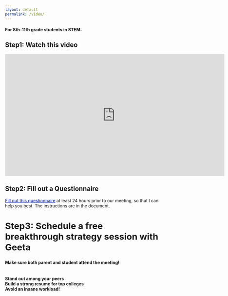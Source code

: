 ```yaml
---
layout: default
permalink: /Video/
---
```


<sectionpd>
<h4>For 8th-11th grade students in STEM:</h4>
<h2>Step1: Watch this video</h2>

<iframe src="https://www.youtube.com/embed/8KDX6dHr97U" class="center" scrolling="no" allowfullscreen="" width="720" height="400" frameborder="0"><br/></iframe>

</sectionpd>

<sectionpd>
<h2>Step2: Fill out a Questionnaire</h2>
<p><a style="color: #0821af;" href="https://docs.google.com/spreadsheets/d/1WhMljju5bW45TNDJHnw4HwNfwP2gTt8ckxB07rz5kec/edit#gid=0"  target="_blank">Fill out this questionnaire</a> at least 24 hours prior to our meeting, so that I can help you best. The instructions are in the document.</p>
</sectionpd>

<sectionpd>
<h2 style="font-size: 29px;">Step3: Schedule a free breakthrough strategy session with Geeta</h2>
<h4>Make sure both parent and student attend the meeting!</h4>
<br>
<div class="row3">
<div><b>Stand out among your peers</b></div>
<div><b>Build a strong resume for top colleges</b></div>
<div><b>Avoid an insane workload!</b></div>
</div>

<!-- Show personal calendar as busy on business calendar:
     https://medium.com/@willroman/auto-block-time-on-your-work-google-calendar-for-your-personal-events-2a752ae91dab -->
<!-- Calendly inline widget begin -->
<div class="calendly-inline-widget" data-url="https://calendly.com/geeta-radical/college-strategies?background_color=eff3fd" style="min-width:320px;height:800px;"></div>
<script type="text/javascript" src="https://assets.calendly.com/assets/external/widget.js" async></script>
<!-- Calendly inline widget end -->

</sectionpd>
